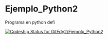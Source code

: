 Ejemplo_Python2
===============

Programa en python defi

[ ![Codeship Status for GitEdy2/Ejemplo_Python2](https://www.codeship.io/projects/f1936360-3bb5-0132-9fe6-32f96fb5a6d4/status)](https://www.codeship.io/projects/42758)
